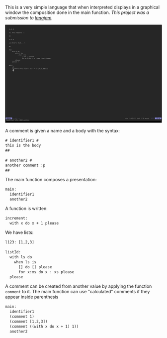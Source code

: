 This is a very simple language that when interpreted displays in a graphical window the composition done in the main function.
_This project was a submission to [langjam](https://github.com/langjam/langjam)._

![show](https://raw.githubusercontent.com/alt-romes/langjam-cdc/master/show.gif)


A comment is given a name and a body with the syntax:
```
# identifier1 #
this is the body
##

# another2 #
another comment :p
##
```

The main function composes a presentation:
```
main:
  identifier1
  another2
```

A function is written:
```
increment:
  with x do x + 1 please
```

We have lists:
```
l123: [1,2,3]

listId:
  with ls do
    when ls is
      [] do [] please
      for x:xs do x : xs please
  please
```

A comment can be created from another value by applying the function `comment` to it.
The main function can use "calculated" comments if they appear inside parenthesis
```
main:
  identifier1
  (comment 1)
  (comment [1,2,3])
  (comment ((with x do x + 1) 1))
  another2
```
